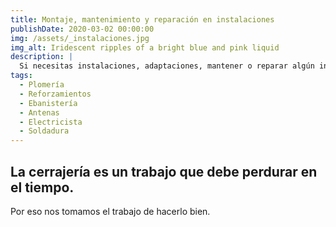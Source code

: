```yaml
---
title: Montaje, mantenimiento y reparación en instalaciones
publishDate: 2020-03-02 00:00:00
img: /assets/_instalaciones.jpg
img_alt: Iridescent ripples of a bright blue and pink liquid
description: |
  Si necesitas instalaciones, adaptaciones, mantener o reparar algún inconveniente. podremos resolverlo de una manera efectiva y en el menor tiempo posible.
tags:
  - Plomería
  - Reforzamientos
  - Ebanistería
  - Antenas
  - Electricista
  - Soldadura
---
```


## La cerrajería es un trabajo que debe perdurar en el tiempo.

Por eso nos tomamos el trabajo de hacerlo bien.
